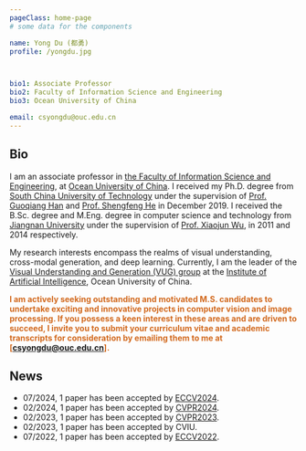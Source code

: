 ```yaml
---
pageClass: home-page
# some data for the components

name: Yong Du (都勇)
profile: /yongdu.jpg



bio1: Associate Professor
bio2: Faculty of Information Science and Engineering
bio3: Ocean University of China

email: csyongdu@ouc.edu.cn
---
```

<div>                </div>
<ProfileSection :frontmatter="$page.frontmatter" />

## Bio
<p style="text-align:justify;text-align-last:justify"></p>

I am an associate professor in [the Faculty of Information Science and Engineering](http://it.ouc.edu.cn/), at [Ocean University of China](http://www.ouc.edu.cn/). I received my Ph.D. degree from [South China University of Technology](https://www.scut.edu.cn/new/) under the supervision of [Prof. Guoqiang Han](http://www2.scut.edu.cn/cs/2017/0629/c22284a328110/page.htm) and [Prof. Shengfeng He](http://www.shengfenghe.com/) in December 2019. I received the B.Sc. degree and M.Eng. degree in computer science and technology from [Jiangnan University](https://www.jiangnan.edu.cn/) under the supervision of [Prof. Xiaojun Wu](https://scholar.google.co.uk/citations?user=5IST34sAAAAJ&hl=en), in 2011 and 2014 respectively. 

My research interests encompass the realms of visual understanding, cross-modal generation, and deep learning. Currently, I am the leader of the [Visual Understanding and Generation (VUG) group](http://127.0.0.1:8080/group/) at the [Institute of Artificial Intelligence](http://ai-ouc.cn/), Ocean University of China.

<font color='chocolate'>**I am actively seeking outstanding and motivated M.S. candidates to undertake exciting and innovative projects in computer vision and image processing. If you possess a keen interest in these areas and are driven to succeed, I invite you to submit your curriculum vitae and academic transcripts for consideration by emailing them to me at [csyongdu@ouc.edu.cn].**</font>


## News

-  07/2024, 1 paper has been accepted by [ECCV2024](https://eccv2024.ecva.net/). 
-  02/2024, 1 paper has been accepted by [CVPR2024](https://cvpr.thecvf.com/Conferences/2024). 
-  02/2023, 1 paper has been accepted by [CVPR2023](https://cvpr.thecvf.com/Conferences/2023). 
-  02/2023, 1 paper has been accepted by CVIU.
-  07/2022, 1 paper has been accepted by [ECCV2022](https://eccv2022.ecva.net/).





<!--
## Education & Experiences

- **Ocean University of China** <br/>
Assistant Professor, 2020.01-present.
- **South China University of Technology** <br/>
Ph.D. in Computer Science and Technology, 2019.
- **Jiangnan University** <br/>
M.Sc. in Computer Technology, 2014.
- **Jiangnan University** <br/>
B.Sc in Computer Science and Technology, 2011.

## Funding

-  PI, National Natural Science Foundation of China.
-  PI, National Natural Science Foundation of Shandong Province.
-  PI, China Postdoctoral Science Foundation (Special Support) .
-  PI, China Postdoctoral Science Foundation.
-  PI, the Fundamental Research Funds for the Central Universities.  
-->
<!--
## Projects


[→ Full list](/publications/)


<ProjectCard image="/projects/CVPR2021.jpg">  

**Learning from the Master: Distilling Cross-modal Advanced Knowledge for Lip Reading**

*Sucheng Ren<sup>#</sup>, **Yong Du<sup>#</sup>**, Jianming Lv, Guoqiang Han,  and Shengfeng He*
  
IEEE/CVF Conference on Computer Vision and Pattern Recognition (**CVPR**), 2021
  
  [[PDF](https://openaccess.thecvf.com/content/CVPR2021/papers/Ren_Learning_From_the_Master_Distilling_Cross-Modal_Advanced_Knowledge_for_Lip_CVPR_2021_paper.pdf)] [Code]

</ProjectCard>


<ProjectCard image="/projects/TMM2020.jpg">  

**Blind Image Denoising via Dynamic Dual Learning**

***Yong Du**, Guoqiang Han, Yinjie Tan, Chufeng Xiao, and Shengfeng He*
  
IEEE Transactions on Multimedia (**TMM**)
  
  [[PDF](https://ieeexplore.ieee.org/document/9136787)] 

</ProjectCard>
-->



<!-- Custom style for this page -->

<style lang="stylus">
.profile .image img
   max-width 200px /*改变照片大小*/
.profile .info
    //padding-left 10rem !important
  

.theme-container.home-page .page
  width 1000px
  margin: 0 auto
  font-size 16px
  font-family -apple-system, BlinkMacSystemFont, "Segoe UI", Roboto, Oxygen, Ubuntu, Cantarell, "Fira Sans", "Droid Sans", "Helvetica Neue", sans-serif;
  p
    text-align: justify
    margin 0 0 0.5rem
  p, ul, ol
    line-height normal
  a
    font-weight normal
  .theme-default-content:not(.custom) > h2
    margin-bottom 0.5rem
  .theme-default-content:not(.custom) > h2:first-child + p
    margin-top 0.5rem
  .theme-default-content:not(.custom) > h3
    padding-top 4rem

  /* Override */
  .md-card
    margin-top 0.5em
    .card-image
      padding 0.2rem
      img
        max-width 120px
        max-height 120px
    .card-content p
      -webkit-margin-after 0.2em



@media (max-width: $MQMobile)
  .theme-container.home-page .page
    width 96%
    p, ul, ol
      line-height 1.5
      
    .md-card
      .card-image
        img 
          width 100%
          max-width 400px      

@media (max-width: $MQMobileNarrow)
    .profile .image img
        max-width 100%

      

</style>
